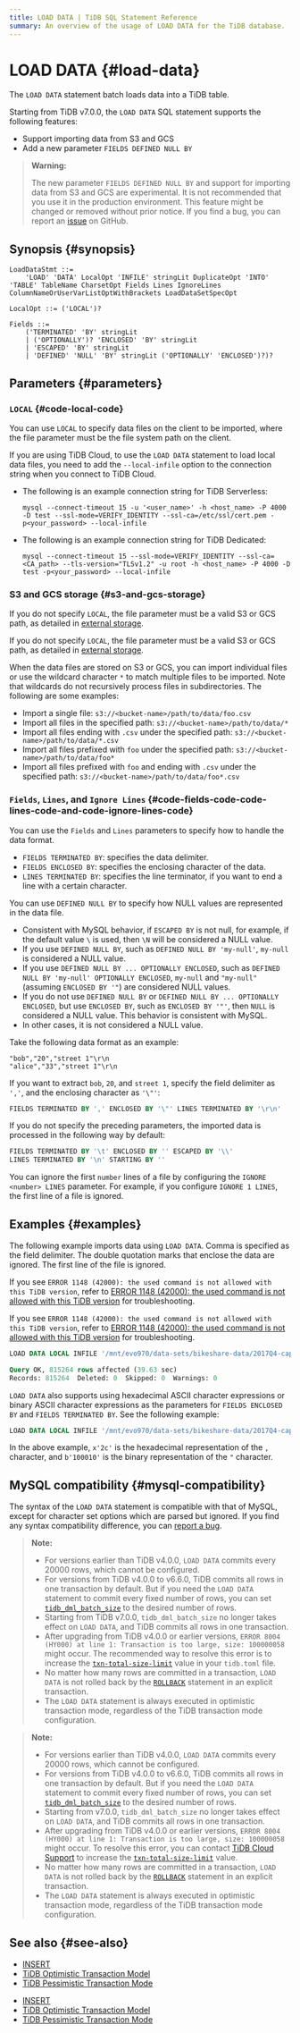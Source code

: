 ```yaml
---
title: LOAD DATA | TiDB SQL Statement Reference
summary: An overview of the usage of LOAD DATA for the TiDB database.
---
```


# LOAD DATA {#load-data}

The `LOAD DATA` statement batch loads data into a TiDB table.

Starting from TiDB v7.0.0, the `LOAD DATA` SQL statement supports the following features:

-   Support importing data from S3 and GCS
-   Add a new parameter `FIELDS DEFINED NULL BY`

> **Warning:**
>
> The new parameter `FIELDS DEFINED NULL BY` and support for importing data from S3 and GCS are experimental. It is not recommended that you use it in the production environment. This feature might be changed or removed without prior notice. If you find a bug, you can report an [issue](https://github.com/pingcap/tidb/issues) on GitHub.

## Synopsis {#synopsis}

```ebnf+diagram
LoadDataStmt ::=
    'LOAD' 'DATA' LocalOpt 'INFILE' stringLit DuplicateOpt 'INTO' 'TABLE' TableName CharsetOpt Fields Lines IgnoreLines ColumnNameOrUserVarListOptWithBrackets LoadDataSetSpecOpt

LocalOpt ::= ('LOCAL')?

Fields ::=
    ('TERMINATED' 'BY' stringLit
    | ('OPTIONALLY')? 'ENCLOSED' 'BY' stringLit
    | 'ESCAPED' 'BY' stringLit
    | 'DEFINED' 'NULL' 'BY' stringLit ('OPTIONALLY' 'ENCLOSED')?)?
```

## Parameters {#parameters}

### <code>LOCAL</code> {#code-local-code}

You can use `LOCAL` to specify data files on the client to be imported, where the file parameter must be the file system path on the client.

If you are using TiDB Cloud, to use the `LOAD DATA` statement to load local data files, you need to add the `--local-infile` option to the connection string when you connect to TiDB Cloud.

-   The following is an example connection string for TiDB Serverless:

        mysql --connect-timeout 15 -u '<user_name>' -h <host_name> -P 4000 -D test --ssl-mode=VERIFY_IDENTITY --ssl-ca=/etc/ssl/cert.pem -p<your_password> --local-infile

-   The following is an example connection string for TiDB Dedicated:

        mysql --connect-timeout 15 --ssl-mode=VERIFY_IDENTITY --ssl-ca=<CA_path> --tls-version="TLSv1.2" -u root -h <host_name> -P 4000 -D test -p<your_password> --local-infile

### S3 and GCS storage {#s3-and-gcs-storage}

<CustomContent platform="tidb">

If you do not specify `LOCAL`, the file parameter must be a valid S3 or GCS path, as detailed in [external storage](/br/backup-and-restore-storages.md).

</CustomContent>

<CustomContent platform="tidb-cloud">

If you do not specify `LOCAL`, the file parameter must be a valid S3 or GCS path, as detailed in [external storage](https://docs.pingcap.com/tidb/stable/backup-and-restore-storages).

</CustomContent>

When the data files are stored on S3 or GCS, you can import individual files or use the wildcard character `*` to match multiple files to be imported. Note that wildcards do not recursively process files in subdirectories. The following are some examples:

-   Import a single file: `s3://<bucket-name>/path/to/data/foo.csv`
-   Import all files in the specified path: `s3://<bucket-name>/path/to/data/*`
-   Import all files ending with `.csv` under the specified path: `s3://<bucket-name>/path/to/data/*.csv`
-   Import all files prefixed with `foo` under the specified path: `s3://<bucket-name>/path/to/data/foo*`
-   Import all files prefixed with `foo` and ending with `.csv` under the specified path: `s3://<bucket-name>/path/to/data/foo*.csv`

### <code>Fields</code>, <code>Lines</code>, and <code>Ignore Lines</code> {#code-fields-code-code-lines-code-and-code-ignore-lines-code}

You can use the `Fields` and `Lines` parameters to specify how to handle the data format.

-   `FIELDS TERMINATED BY`: specifies the data delimiter.
-   `FIELDS ENCLOSED BY`: specifies the enclosing character of the data.
-   `LINES TERMINATED BY`: specifies the line terminator, if you want to end a line with a certain character.

You can use `DEFINED NULL BY` to specify how NULL values are represented in the data file.

-   Consistent with MySQL behavior, if `ESCAPED BY` is not null, for example, if the default value `\` is used, then `\N` will be considered a NULL value.
-   If you use `DEFINED NULL BY`, such as `DEFINED NULL BY 'my-null'`, `my-null` is considered a NULL value.
-   If you use `DEFINED NULL BY ... OPTIONALLY ENCLOSED`, such as `DEFINED NULL BY 'my-null' OPTIONALLY ENCLOSED`, `my-null` and `"my-null"` (assuming `ENCLOSED BY '"`) are considered NULL values.
-   If you do not use `DEFINED NULL BY` or `DEFINED NULL BY ... OPTIONALLY ENCLOSED`, but use `ENCLOSED BY`, such as `ENCLOSED BY '"'`, then `NULL` is considered a NULL value. This behavior is consistent with MySQL.
-   In other cases, it is not considered a NULL value.

Take the following data format as an example:

    "bob","20","street 1"\r\n
    "alice","33","street 1"\r\n

If you want to extract `bob`, `20`, and `street 1`, specify the field delimiter as `','`, and the enclosing character as `'\"'`:

```sql
FIELDS TERMINATED BY ',' ENCLOSED BY '\"' LINES TERMINATED BY '\r\n'
```

If you do not specify the preceding parameters, the imported data is processed in the following way by default:

```sql
FIELDS TERMINATED BY '\t' ENCLOSED BY '' ESCAPED BY '\\'
LINES TERMINATED BY '\n' STARTING BY ''
```

You can ignore the first `number` lines of a file by configuring the `IGNORE <number> LINES` parameter. For example, if you configure `IGNORE 1 LINES`, the first line of a file is ignored.

## Examples {#examples}

The following example imports data using `LOAD DATA`. Comma is specified as the field delimiter. The double quotation marks that enclose the data are ignored. The first line of the file is ignored.

<CustomContent platform="tidb">

If you see `ERROR 1148 (42000): the used command is not allowed with this TiDB version`, refer to [ERROR 1148 (42000): the used command is not allowed with this TiDB version](/error-codes.md#mysql-native-error-messages) for troubleshooting.

</CustomContent>

<CustomContent platform="tidb-cloud">

If you see `ERROR 1148 (42000): the used command is not allowed with this TiDB version`, refer to [ERROR 1148 (42000): the used command is not allowed with this TiDB version](https://docs.pingcap.com/tidb/stable/error-codes#mysql-native-error-messages) for troubleshooting.

</CustomContent>

```sql
LOAD DATA LOCAL INFILE '/mnt/evo970/data-sets/bikeshare-data/2017Q4-capitalbikeshare-tripdata.csv' INTO TABLE trips FIELDS TERMINATED BY ',' ENCLOSED BY '\"' LINES TERMINATED BY '\r\n' IGNORE 1 LINES (duration, start_date, end_date, start_station_number, start_station, end_station_number, end_station, bike_number, member_type);
```

```sql
Query OK, 815264 rows affected (39.63 sec)
Records: 815264  Deleted: 0  Skipped: 0  Warnings: 0
```

`LOAD DATA` also supports using hexadecimal ASCII character expressions or binary ASCII character expressions as the parameters for `FIELDS ENCLOSED BY` and `FIELDS TERMINATED BY`. See the following example:

```sql
LOAD DATA LOCAL INFILE '/mnt/evo970/data-sets/bikeshare-data/2017Q4-capitalbikeshare-tripdata.csv' INTO TABLE trips FIELDS TERMINATED BY x'2c' ENCLOSED BY b'100010' LINES TERMINATED BY '\r\n' IGNORE 1 LINES (duration, start_date, end_date, start_station_number, start_station, end_station_number, end_station, bike_number, member_type);
```

In the above example, `x'2c'` is the hexadecimal representation of the `,` character, and `b'100010'` is the binary representation of the `"` character.

## MySQL compatibility {#mysql-compatibility}

The syntax of the `LOAD DATA` statement is compatible with that of MySQL, except for character set options which are parsed but ignored. If you find any syntax compatibility difference, you can [report a bug](https://docs.pingcap.com/tidb/stable/support).

<CustomContent platform="tidb">

> **Note:**
>
> -   For versions earlier than TiDB v4.0.0, `LOAD DATA` commits every 20000 rows, which cannot be configured.
> -   For versions from TiDB v4.0.0 to v6.6.0, TiDB commits all rows in one transaction by default. But if you need the `LOAD DATA` statement to commit every fixed number of rows, you can set [`tidb_dml_batch_size`](/system-variables.md#tidb_dml_batch_size) to the desired number of rows.
> -   Starting from TiDB v7.0.0, `tidb_dml_batch_size` no longer takes effect on `LOAD DATA`, and TiDB commits all rows in one transaction.
> -   After upgrading from TiDB v4.0.0 or earlier versions, `ERROR 8004 (HY000) at line 1: Transaction is too large, size: 100000058` might occur. The recommended way to resolve this error is to increase the [`txn-total-size-limit`](/tidb-configuration-file.md#txn-total-size-limit) value in your `tidb.toml` file.
> -   No matter how many rows are committed in a transaction, `LOAD DATA` is not rolled back by the [`ROLLBACK`](/sql-statements/sql-statement-rollback.md) statement in an explicit transaction.
> -   The `LOAD DATA` statement is always executed in optimistic transaction mode, regardless of the TiDB transaction mode configuration.

</CustomContent>

<CustomContent platform="tidb-cloud">

> **Note:**
>
> -   For versions earlier than TiDB v4.0.0, `LOAD DATA` commits every 20000 rows, which cannot be configured.
> -   For versions from TiDB v4.0.0 to v6.6.0, TiDB commits all rows in one transaction by default. But if you need the `LOAD DATA` statement to commit every fixed number of rows, you can set [`tidb_dml_batch_size`](/system-variables.md#tidb_dml_batch_size) to the desired number of rows.
> -   Starting from v7.0.0, `tidb_dml_batch_size` no longer takes effect on `LOAD DATA`, and TiDB commits all rows in one transaction.
> -   After upgrading from TiDB v4.0.0 or earlier versions, `ERROR 8004 (HY000) at line 1: Transaction is too large, size: 100000058` might occur. To resolve this error, you can contact [TiDB Cloud Support](https://docs.pingcap.com/tidbcloud/tidb-cloud-support) to increase the [`txn-total-size-limit`](https://docs.pingcap.com/tidb/stable/tidb-configuration-file#txn-total-size-limit) value.
> -   No matter how many rows are committed in a transaction, `LOAD DATA` is not rolled back by the [`ROLLBACK`](/sql-statements/sql-statement-rollback.md) statement in an explicit transaction.
> -   The `LOAD DATA` statement is always executed in optimistic transaction mode, regardless of the TiDB transaction mode configuration.

</CustomContent>

## See also {#see-also}

<CustomContent platform="tidb">

-   [INSERT](/sql-statements/sql-statement-insert.md)
-   [TiDB Optimistic Transaction Model](/optimistic-transaction.md)
-   [TiDB Pessimistic Transaction Mode](/pessimistic-transaction.md)

</CustomContent>

<CustomContent platform="tidb-cloud">

-   [INSERT](/sql-statements/sql-statement-insert.md)
-   [TiDB Optimistic Transaction Model](/optimistic-transaction.md)
-   [TiDB Pessimistic Transaction Mode](/pessimistic-transaction.md)

</CustomContent>
